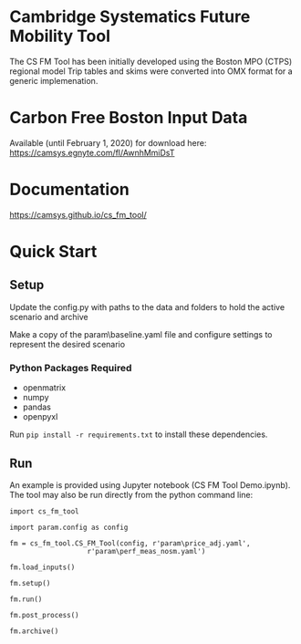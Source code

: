 # Cambridge Systematics Future Mobility Tool

The CS FM Tool has been initially developed using the Boston MPO (CTPS) regional model
Trip tables and skims were converted into OMX format for a generic implemenation. 

# Carbon Free Boston Input Data
Available (until February 1, 2020) for download here: 
https://camsys.egnyte.com/fl/AwnhMmiDsT

# Documentation

https://camsys.github.io/cs_fm_tool/

# Quick Start

## Setup
Update the config.py with paths to the data and folders to hold the active scenario and archive

Make a copy of the param\baseline.yaml file and configure settings to represent the desired scenario

### Python Packages Required

- openmatrix
- numpy
- pandas
- openpyxl

Run ``pip install -r requirements.txt`` to install these dependencies.

## Run
An example is provided using Jupyter notebook (CS FM Tool Demo.ipynb). The tool may also be run directly from the python command line: 
````
import cs_fm_tool

import param.config as config

fm = cs_fm_tool.CS_FM_Tool(config, r'param\price_adj.yaml',
                   r'param\perf_meas_nosm.yaml')

fm.load_inputs()

fm.setup()

fm.run()

fm.post_process()

fm.archive()
````


